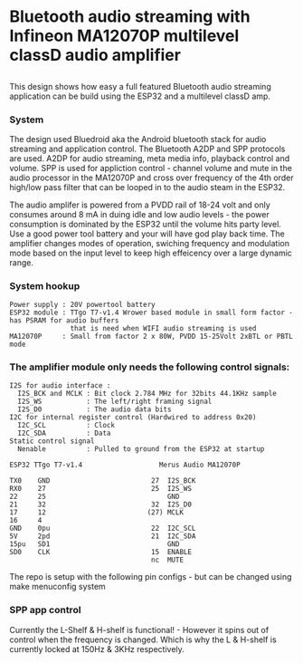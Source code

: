 # Bluetooth audio streaming with Infineon MA12070P multilevel classD audio amplifier
##

This design shows how easy a full featured Bluetooth audio streaming application can be build 
using the ESP32 and a multilevel classD amp. 

### System
The design used Bluedroid aka the Android bluetooth stack for audio streaming and application control. 
The Bluetooth A2DP and SPP protocols are used. A2DP for audio streaming, meta media info, playback control 
and volume. SPP is used for appliction control - channel volume and mute in the audio processor in the MA12070P 
and cross over frequency of the 4th order high/low pass filter that can be looped in to the audio steam in 
the ESP32. 

The audio amplifer is powered from a PVDD rail of 18-24 volt and only consumes around 8 mA in duing idle and low audio 
levels - the power consumption is dominated by the ESP32 until the volume hits party level. Use a good power tool battery and
your will have god play back time. 
The amplifier changes modes of operation, swiching frequency and modulation mode based on the input level to 
keep high effeicency over a large dynamic range.

### System hookup 
```
Power supply : 20V powertool battery 
ESP32 module : TTgo T7-v1.4 Wrower based module in small form factor - has PSRAM for audio buffers 
               that is need when WIFI audio streaming is used 
MA12070P     : Small from factor 2 x 80W, PVDD 15-25Volt 2xBTL or PBTL mode
```

### The amplifier module only needs the following control signals:
```
I2S for audio interface : 
  I2S_BCK and MCLK : Bit clock 2.784 MHz for 32bits 44.1KHz sample 
  I2S_WS           : The left/right framing signal 
  I2S_D0           : The audio data bits
I2C for internal register control (Hardwired to address 0x20)
  I2C_SCL          : Clock        
  I2C_SDA          : Data
Static control signal  
  Nenable          : Pulled to ground from the ESP32 at startup 
```

```
ESP32 TTgo T7-v1.4                   Merus Audio MA12070P 

TX0    GND                         27  I2S_BCK
RX0    27                          25  I2S_WS
22     25                              GND
21     32                          32  I2S_D0
17     12                         (27) MCLK 
16     4                               
GND    0pu                         22  I2C_SCL
5V     2pd                         21  I2C_SDA  
15pu   SD1                             GND   
SD0    CLK                         15  ENABLE  
                                   nc  MUTE 
```
The repo is setup with the following pin configs - but can be changed using make menuconfig system 

### SPP app control 

Currently the L-Shelf & H-shelf is functional! - However it spins out of control when the frequency is changed. 
Which is why the L & H-shelf is currently locked at 150Hz & 3KHz respectively.  

